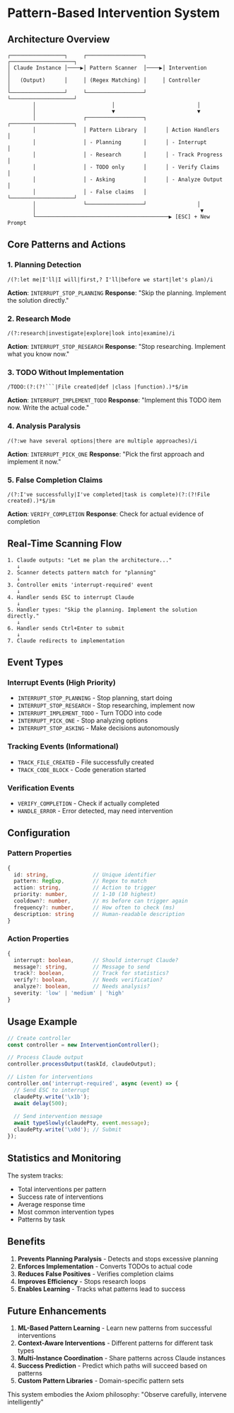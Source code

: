 # Pattern-Based Intervention System

## Architecture Overview

```
┌─────────────────┐     ┌──────────────────┐     ┌────────────────────┐
│ Claude Instance │────▶│ Pattern Scanner  │────▶│ Intervention       │
│   (Output)      │     │ (Regex Matching) │     │ Controller         │
└─────────────────┘     └──────────────────┘     └────────────────────┘
        │                        │                          │
        │                        ▼                          ▼
        │               ┌──────────────────┐      ┌────────────────────┐
        │               │ Pattern Library  │      │ Action Handlers    │
        │               │ - Planning       │      │ - Interrupt        │
        │               │ - Research       │      │ - Track Progress   │
        │               │ - TODO only      │      │ - Verify Claims    │
        │               │ - Asking         │      │ - Analyze Output   │
        │               │ - False claims   │      └────────────────────┘
        │               └──────────────────┘                │
        │                                                    ▼
        └──────────────────────────────────────────▶ [ESC] + New Prompt
```

## Core Patterns and Actions

### 1. **Planning Detection**
```regex
/(?:let me|I'll|I will|first,? I'll|before we start|let's plan)/i
```
**Action**: `INTERRUPT_STOP_PLANNING`
**Response**: "Skip the planning. Implement the solution directly."

### 2. **Research Mode**
```regex
/(?:research|investigate|explore|look into|examine)/i
```
**Action**: `INTERRUPT_STOP_RESEARCH`
**Response**: "Stop researching. Implement what you know now."

### 3. **TODO Without Implementation**
```regex
/TODO:(?:(?!```|File created|def |class |function).)*$/im
```
**Action**: `INTERRUPT_IMPLEMENT_TODO`
**Response**: "Implement this TODO item now. Write the actual code."

### 4. **Analysis Paralysis**
```regex
/(?:we have several options|there are multiple approaches)/i
```
**Action**: `INTERRUPT_PICK_ONE`
**Response**: "Pick the first approach and implement it now."

### 5. **False Completion Claims**
```regex
/(?:I've successfully|I've completed|task is complete)(?:(?!File created).)*$/im
```
**Action**: `VERIFY_COMPLETION`
**Response**: Check for actual evidence of completion

## Real-Time Scanning Flow

```
1. Claude outputs: "Let me plan the architecture..."
   ↓
2. Scanner detects pattern match for "planning"
   ↓
3. Controller emits 'interrupt-required' event
   ↓
4. Handler sends ESC to interrupt Claude
   ↓
5. Handler types: "Skip the planning. Implement the solution directly."
   ↓
6. Handler sends Ctrl+Enter to submit
   ↓
7. Claude redirects to implementation
```

## Event Types

### Interrupt Events (High Priority)
- `INTERRUPT_STOP_PLANNING` - Stop planning, start doing
- `INTERRUPT_STOP_RESEARCH` - Stop researching, implement now
- `INTERRUPT_IMPLEMENT_TODO` - Turn TODO into code
- `INTERRUPT_PICK_ONE` - Stop analyzing options
- `INTERRUPT_STOP_ASKING` - Make decisions autonomously

### Tracking Events (Informational)
- `TRACK_FILE_CREATED` - File successfully created
- `TRACK_CODE_BLOCK` - Code generation started

### Verification Events
- `VERIFY_COMPLETION` - Check if actually completed
- `HANDLE_ERROR` - Error detected, may need intervention

## Configuration

### Pattern Properties
```typescript
{
  id: string,              // Unique identifier
  pattern: RegExp,         // Regex to match
  action: string,          // Action to trigger
  priority: number,        // 1-10 (10 highest)
  cooldown?: number,       // ms before can trigger again
  frequency?: number,      // How often to check (ms)
  description: string      // Human-readable description
}
```

### Action Properties
```typescript
{
  interrupt: boolean,      // Should interrupt Claude?
  message?: string,        // Message to send
  track?: boolean,         // Track for statistics?
  verify?: boolean,        // Needs verification?
  analyze?: boolean,       // Needs analysis?
  severity: 'low' | 'medium' | 'high'
}
```

## Usage Example

```typescript
// Create controller
const controller = new InterventionController();

// Process Claude output
controller.processOutput(taskId, claudeOutput);

// Listen for interventions
controller.on('interrupt-required', async (event) => {
  // Send ESC to interrupt
  claudePty.write('\x1b');
  await delay(500);
  
  // Send intervention message
  await typeSlowly(claudePty, event.message);
  claudePty.write('\x0d'); // Submit
});
```

## Statistics and Monitoring

The system tracks:
- Total interventions per pattern
- Success rate of interventions
- Average response time
- Most common intervention types
- Patterns by task

## Benefits

1. **Prevents Planning Paralysis** - Detects and stops excessive planning
2. **Enforces Implementation** - Converts TODOs to actual code
3. **Reduces False Positives** - Verifies completion claims
4. **Improves Efficiency** - Stops research loops
5. **Enables Learning** - Tracks what patterns lead to success

## Future Enhancements

1. **ML-Based Pattern Learning** - Learn new patterns from successful interventions
2. **Context-Aware Interventions** - Different patterns for different task types
3. **Multi-Instance Coordination** - Share patterns across Claude instances
4. **Success Prediction** - Predict which paths will succeed based on patterns
5. **Custom Pattern Libraries** - Domain-specific pattern sets

This system embodies the Axiom philosophy: "Observe carefully, intervene intelligently"
